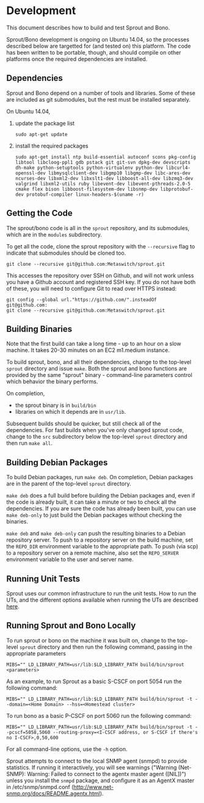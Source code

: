 # Development

This document describes how to build and test Sprout and Bono.

Sprout/Bono development is ongoing on Ubuntu 14.04, so the processes described
below are targetted for (and tested on) this platform.  The code has been
written to be portable, though, and should compile on other platforms once the
required dependencies are installed.

## Dependencies

Sprout and Bono depend on a number of tools and libraries.  Some of these are
included as git submodules, but the rest must be installed separately.

On Ubuntu 14.04,

1.  update the package list

        sudo apt-get update

2.  install the required packages

        sudo apt-get install ntp build-essential autoconf scons pkg-config libtool libcloog-ppl1 gdb pstack git git-svn dpkg-dev devscripts dh-make python-setuptools python-virtualenv python-dev libcurl4-openssl-dev libmysqlclient-dev libgmp10 libgmp-dev libc-ares-dev ncurses-dev libxml2-dev libxslt1-dev libboost-all-dev libzmq3-dev valgrind libxml2-utils ruby libevent-dev libevent-pthreads-2.0-5 cmake flex bison libboost-filesystem-dev libsnmp-dev libprotobuf-dev protobuf-compiler linux-headers-$(uname -r)

## Getting the Code

The sprout/bono code is all in the `sprout` repository, and its submodules, which
are in the `modules` subdirectory.

To get all the code, clone the sprout repository with the `--recursive` flag to
indicate that submodules should be cloned too.

    git clone --recursive git@github.com:Metaswitch/sprout.git

This accesses the repository over SSH on Github, and will not work unless you have a Github account and registered SSH key. If you do not have both of these, you will need to configure Git to read over HTTPS instead:

    git config --global url."https://github.com/".insteadOf git@github.com:
    git clone --recursive git@github.com:Metaswitch/sprout.git

## Building Binaries

Note that the first build can take a long time - up to an hour on a slow
machine. It takes 20-30 minutes on an EC2 m1.medium instance.

To build sprout, bono, and all their dependencies, change to the top-level `sprout`
directory and issue `make`.  Both the sprout and bono functions are
provided by the same "sprout" binary - command-line parameters control which
behavior the binary performs.

On completion,

* the sprout binary is in `build/bin`
* libraries on which it depends are in `usr/lib`.

Subsequent builds should be quicker, but still check all of the
dependencies.  For fast builds when you've only changed sprout code, change to
the `src` subdirectory below the top-level `sprout` directory and then run
`make all`.

## Building Debian Packages

To build Debian packages, run `make deb`.  On completion, Debian packages
are in the parent of the top-level `sprout` directory.

`make deb` does a full build before building the Debian packages and, even if
the code is already built, it can take a minute or two to check all the
dependencies.  If you are sure the code has already been built, you can use
`make deb-only` to just build the Debian packages without checking the
binaries.

`make deb` and `make deb-only` can push the resulting binaries to a Debian
repository server.  To push to a repository server on the build machine, set
the `REPO_DIR` environment variable to the appropriate path.  To push (via
scp) to a repository server on a remote machine, also set the `REPO_SERVER`
environment variable to the user and server name.

## Running Unit Tests

Sprout uses our common infrastructure to run the unit tests. How to run the UTs, and the different options available when running the UTs are described [here](http://clearwater.readthedocs.io/en/latest/Running_unit_tests.html#c-unit-tests).

## Running Sprout and Bono Locally

To run sprout or bono on the machine it was built on, change to the top-level `sprout` directory and then run the following command, passing in the appropriate parameters

    MIBS="" LD_LIBRARY_PATH=usr/lib:$LD_LIBRARY_PATH build/bin/sprout <parameters>

As an example, to run Sprout as a basic S-CSCF on port 5054 run the following command:

    MIBS="" LD_LIBRARY_PATH=usr/lib:$LD_LIBRARY_PATH build/bin/sprout -t --domain=<Home Domain> --hss=<Homestead cluster>

To run bono as a basic P-CSCF on port 5060 run the following command:

    MIBS="" LD_LIBRARY_PATH=usr/lib:$LD_LIBRARY_PATH build/bin/sprout -t --pcscf=5058,5060 --routing-proxy=<I-CSCF address, or S-CSCF if there's no I-CSCF>,0,50,600

For all command-line options, use the `-h` option.

Sprout attempts to connect to the local SNMP agent (snmpd) to provide statistics. If running it interactively, you will see warnings ("Warning (Net-SNMP): Warning: Failed to connect to the agentx master agent ([NIL])") unless you install the `snmpd` package, and configure it as an AgentX master in /etc/snmp/snmpd.conf (http://www.net-snmp.org/docs/README.agentx.html).
